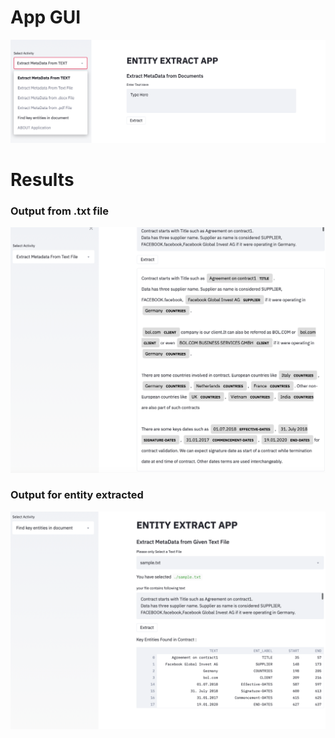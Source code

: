 
# App GUI

!["User Interface"](images/img1.png)


# Results

### Output from .txt file

!["User Interface"](images/img2.png)

### Output for entity extracted

!["User Interface"](images/img3.png)
